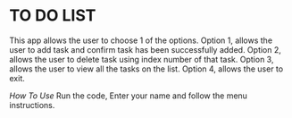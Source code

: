 # TO DO LIST

This app allows the user to choose 1 of the options.
Option 1, allows the user to add task and confirm task has been successfully added.
Option 2, allows the user to delete task using index number of that task.
Option 3, allows the user to view all the tasks on the list.
Option 4, allows the user to exit.


*How To Use*
Run the code, Enter your name and follow the menu instructions.


